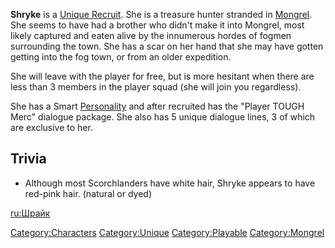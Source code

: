 **Shryke** is a [Unique Recruit](Unique_Recruits.md "wikilink"). She is a
treasure hunter stranded in [Mongrel](Mongrel.md "wikilink"). She seems to
have had a brother who didn't make it into Mongrel, most likely captured
and eaten alive by the innumerous hordes of fogmen surrounding the town.
She has a scar on her hand that she may have gotten getting into the fog
town, or from an older expedition.

She will leave with the player for free, but is more hesitant when there
are less than 3 members in the player squad (she will join you
regardless).

She has a Smart [Personality](Personality.md "wikilink") and after
recruited has the "Player TOUGH Merc" dialogue package. She also has 5
unique dialogue lines, 3 of which are exclusive to her.

## Trivia

- Although most Scorchlanders have white hair, Shryke appears to have
  red-pink hair. (natural or dyed)

[ru:Шрайк](ru:Шрайк "wikilink")

[Category:Characters](Category:Characters "wikilink")
[Category:Unique](Category:Unique "wikilink")
[Category:Playable](Category:Playable "wikilink")
[Category:Mongrel](Category:Mongrel "wikilink")